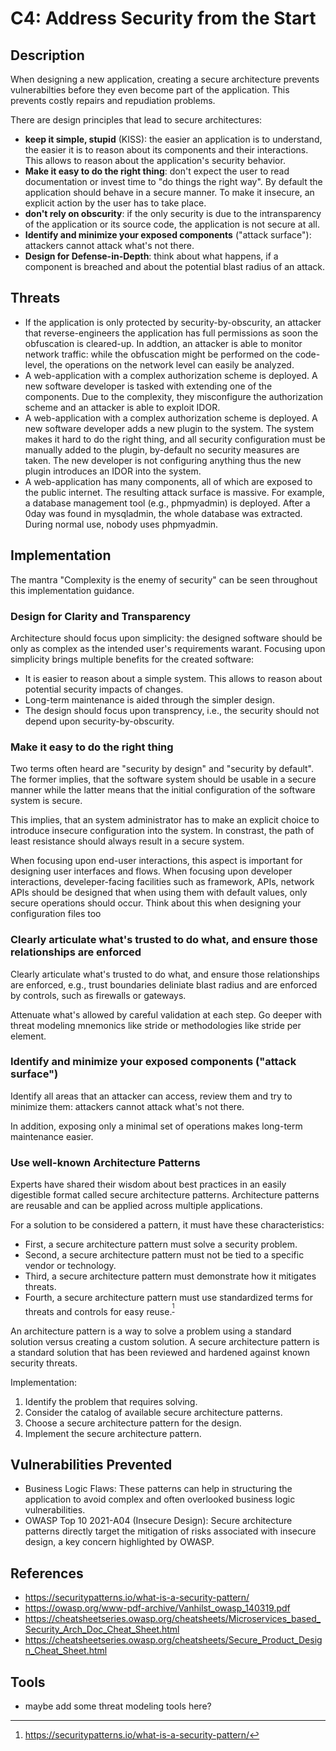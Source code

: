 # C4: Address Security from the Start

## Description

When designing a new application, creating a secure architecture prevents vulnerabilties before they even become part of the application. This prevents costly repairs and repudiation problems.

There are design principles that lead to secure architectures:

- **keep it simple, stupid** (KISS): the easier an application is to understand, the easier it is to reason about its components and their interactions. This allows to reason about the application's security behavior.
- **Make it easy to do the right thing**: don't expect the user to read documentation or invest time to "do things the right way". By default the application should behave in a secure manner. To make it insecure, an explicit action by the user has to take place.
- **don't rely on obscurity**: if the only security is due to the intransparency of the application or its source code, the application is not secure at all.
- **Identify and minimize your exposed components** ("attack surface"): attackers cannot attack what's not there.
- **Design for Defense-in-Depth**: think about what happens, if a component is breached and about the potential blast radius of an attack.

## Threats

- If the application is only protected by security-by-obscurity, an attacker that reverse-engineers the application has full permissions as soon the obfuscation is cleared-up. In addtion, an attacker is able to monitor network traffic: while the obfuscation might be performed on the code-level, the operations on the network level can easily be analyzed.
- A web-application with a complex authorization scheme is deployed. A new software developer is tasked with extending one of the components. Due to the complexity, they misconfigure the authorization scheme and an attacker is able to exploit IDOR.
- A web-application with a complex authorization scheme is deployed. A new software developer adds a new plugin to the system. The system makes it hard to do the right thing, and all security configuration must be manually added to the plugin, by-default no security measures are taken. The new developer is not configuring anything thus the new plugin introduces an IDOR into the system.
- A web-application has many components, all of which are exposed to the public internet. The resulting attack surface is massive. For example, a database management tool (e.g., phpmyadmin) is deployed. After a 0day was found in mysqladmin, the whole database was extracted. During normal use, nobody uses phpmyadmin.

## Implementation

The mantra "Complexity is the enemy of security" can be seen throughout this implementation guidance.

### Design for Clarity and Transparency

Architecture should focus upon simplicity: the designed software should be only as complex as the intended user's requirements warant. Focusing upon simplicity brings multiple benefits for the created software:

- It is easier to reason about a simple system. This allows to reason about potential security impacts of changes.
- Long-term maintenance is aided through the simpler design.
- The design should focus upon transprency, i.e., the security should not depend upon security-by-obscurity.

### Make it easy to do the right thing

Two terms often heard are "security by design" and "security by default". The former implies, that the software system should be usable in a secure manner while the latter means that the initial configuration of the software system is secure.

This implies, that an system administrator has to make an explicit choice to introduce insecure configuration into the system. In constrast, the path of least resistance should always result in a secure system.

When focusing upon end-user interactions, this aspect is important for designing user interfaces and flows. When focusing upon developer interactions, develeper-facing facilities such as framework, APIs, network APIs should be designed that when using them with default values, only secure operations should occur. Think about this when designing your configuration files too

### Clearly articulate what's trusted to do what, and ensure those relationships are enforced 

Clearly articulate what's trusted to do what, and ensure those relationships are enforced, e.g., trust boundaries deliniate blast radius and are enforced by controls, such as firewalls or gateways.

Attenuate what's allowed by careful validation at each step. Go deeper with threat modeling mnemonics like stride or methodologies like stride per element.

### Identify and minimize your exposed components ("attack surface")

Identify all areas that an attacker can access, review them and try to minimize them: attackers cannot attack what's not there.

In addition, exposing only a minimal set of operations makes long-term maintenance easier.

### Use well-known Architecture Patterns

Experts have shared their wisdom about best practices in an easily digestible format called secure architecture patterns. Architecture patterns are reusable and can be applied across multiple applications.

For a solution to be considered a pattern, it must have these characteristics:

- First, a secure architecture pattern must solve a security problem. 
- Second, a secure architecture pattern must not be tied to a specific vendor or technology. 
- Third, a secure architecture pattern must demonstrate how it mitigates threats. 
- Fourth, a secure architecture pattern must use standardized terms for threats and controls for easy reuse.<sup>[^footnote-1]</sup>

An architecture pattern is a way to solve a problem using a standard solution versus creating a custom solution. A secure architecture pattern is a standard solution that has been reviewed and hardened against known security threats.

Implementation:

1. Identify the problem that requires solving.
2. Consider the catalog of available secure architecture patterns.
3. Choose a secure architecture pattern for the design.
4. Implement the secure architecture pattern.

## Vulnerabilities Prevented

- Business Logic Flaws: These patterns can help in structuring the application to avoid complex and often overlooked business logic vulnerabilities.
- OWASP Top 10 2021-A04 (Insecure Design): Secure architecture patterns directly target the mitigation of risks associated with insecure design, a key concern highlighted by OWASP.

## References

- <https://securitypatterns.io/what-is-a-security-pattern/>
- <https://owasp.org/www-pdf-archive/Vanhilst_owasp_140319.pdf>
- <https://cheatsheetseries.owasp.org/cheatsheets/Microservices_based_Security_Arch_Doc_Cheat_Sheet.html>
- <https://cheatsheetseries.owasp.org/cheatsheets/Secure_Product_Design_Cheat_Sheet.html>

## Tools

- maybe add some threat modeling tools here?

[^footnote-1]: https://securitypatterns.io/what-is-a-security-pattern/
